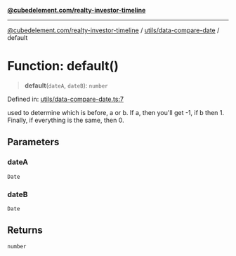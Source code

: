 [**@cubedelement.com/realty-investor-timeline**](../../../index.md)

---

[@cubedelement.com/realty-investor-timeline](../../../modules.md) / [utils/data-compare-date](../index.md) / default

# Function: default()

> **default**(`dateA`, `dateB`): `number`

Defined in: [utils/data-compare-date.ts:7](https://github.com/kvernon/realty-investor-timeline/blob/806c805529d356deb12c125749ddea89a26850dd/src/utils/data-compare-date.ts#L7)

used to determine which is before, a or b. If a, then you'll get -1, if b then 1. Finally, if everything is the
same, then 0.

## Parameters

### dateA

`Date`

### dateB

`Date`

## Returns

`number`
